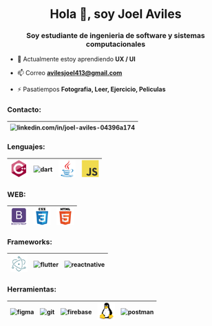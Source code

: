 <h1 align="center">Hola 👋, soy Joel Aviles</h1>
<h3 align="center">Soy estudiante de ingenieria de software y sistemas computacionales</h3>

- 🌱 Actualmente estoy aprendiendo **UX / UI**

- 📫 Correo **avilesjoel413@gmail.com**

- ⚡ Pasatiempos **Fotografia, Leer, Ejercicio, Peliculas**

### Contacto:

|<img align="center" src="https://raw.githubusercontent.com/rahuldkjain/github-profile-readme-generator/master/src/images/icons/Social/linked-in-alt.svg" alt="linkedin.com/in/joel-aviles-04396a174" height="30" width="40" />|
|--|

### Lenguajes:
|<img src="https://raw.githubusercontent.com/devicons/devicon/master/icons/cplusplus/cplusplus-original.svg" alt="cplusplus" width="40" height="40"/>|<img src="https://www.vectorlogo.zone/logos/dartlang/dartlang-icon.svg" alt="dart" width="40" height="40"/>|<img src="https://raw.githubusercontent.com/devicons/devicon/master/icons/java/java-original.svg" alt="java" width="40" height="40"/>|<img src="https://raw.githubusercontent.com/devicons/devicon/master/icons/javascript/javascript-original.svg" alt="javascript" width="40" height="40"/>|
|--|--|--|--|
 
### WEB:
|<img src="https://raw.githubusercontent.com/devicons/devicon/master/icons/bootstrap/bootstrap-plain-wordmark.svg" alt="bootstrap" width="40" height="40"/>|<img src="https://raw.githubusercontent.com/devicons/devicon/master/icons/css3/css3-original-wordmark.svg" alt="css3" width="40" height="40"/>|<img src="https://raw.githubusercontent.com/devicons/devicon/master/icons/html5/html5-original-wordmark.svg" alt="html5" width="40" height="40"/>|
|--|--|--|

### Frameworks:
|<img src="https://raw.githubusercontent.com/devicons/devicon/master/icons/electron/electron-original.svg" alt="electron" width="40" height="40"/>|<img src="https://www.vectorlogo.zone/logos/flutterio/flutterio-icon.svg" alt="flutter" width="40" height="40"/>|<img src="https://reactnative.dev/img/header_logo.svg" alt="reactnative" width="40" height="40"/>|
|--|--|--|

### Herramientas:
|<img src="https://www.vectorlogo.zone/logos/figma/figma-icon.svg" alt="figma" width="40" height="40"/>|<img src="https://www.vectorlogo.zone/logos/git-scm/git-scm-icon.svg" alt="git" width="40" height="40"/>|<img src="https://www.vectorlogo.zone/logos/firebase/firebase-icon.svg" alt="firebase" width="40" height="40"/>|<img src="https://raw.githubusercontent.com/devicons/devicon/master/icons/linux/linux-original.svg" alt="linux" width="40" height="40"/>|<img src="https://www.vectorlogo.zone/logos/getpostman/getpostman-icon.svg" alt="postman" width="40" height="40"/>|
|--|--|--|--|--|

